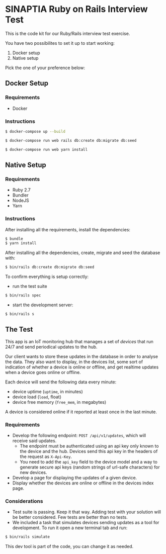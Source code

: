 # SINAPTIA Ruby on Rails Interview Test

This is the code kit for our Ruby/Rails interview test exercise.

You have two possibilites to set it up to start working:

1) Docker setup
2) Native setup

Pick the one of your preference below:

## Docker Setup

### Requirements

* Docker

### Instructions

```bash
$ docker-compose up --build
```

```bash
$ docker-compose run web rails db:create db:migrate db:seed
```

```bash
$ docker-compose run web yarn install
```

## Native Setup

### Requirements

* Ruby 2.7
* Bundler
* NodeJS
* Yarn

### Instructions

After installing all the requirements, install the dependencies:

```bash
$ bundle
$ yarn install
```

After installing all the dependencies, create, migrate and seed the database with:

```bash
$ bin/rails db:create db:migrate db:seed
```

To confirm everything is setup correctly:

* run the test suite

```bash
$ bin/rails spec
```

* start the development server:

```bash
$ bin/rails s
```

## The Test

This app is an IoT monitoring hub that manages a set of _devices_ that run 24/7 and send periodical updates to the hub.

Our client wants to store these updates in the database in order to analyse the data. They also want to display, in the devices list, some sort of indication of whether a device is online or offline, and get realtime updates when a device goes online or offline.

Each device will send the following data every minute:

* device uptime (`uptime`, in minutes)
* device load (`load`, float)
* device free memory (`free_mem`, in megabytes)

A device is considered online if it reported at least once in the last minute.

### Requirements

* Develop the following endpoint: `POST /api/v1/updates`, which will receive said updates.
  * The endpoint must be authenticated using an api key only known to the device and the hub. Devices send this api key in the headers of the request as `X-Api-Key`.
  * You need to add the `api_key` field to the device model and a way to generate secure api keys (random strings of url-safe characters) for new devices.
* Develop a page for displaying the updates of a given device.
* Display whether the devices are online or offline in the devices index page.

### Considerations

* Test suite is passing. Keep it that way. Adding test with your solution will be better considered. Few tests are better than no tests.
* We included a task that simulates devices sending updates as a tool for development. To run it open a new terminal tab and run:

```bash
$ bin/rails simulate
```

This dev tool is part of the code, you can change it as needed.
